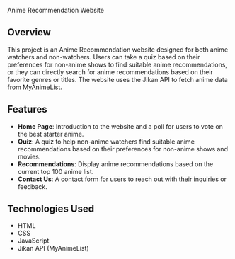 Anime Recommendation Website

## Overview

This project is an Anime Recommendation website designed for both anime watchers and non-watchers. Users can take a quiz based on their preferences for non-anime shows to find suitable anime recommendations, or they can directly search for anime recommendations based on their favorite genres or titles. The website uses the Jikan API to fetch anime data from MyAnimeList.

## Features

- **Home Page**: Introduction to the website and a poll for users to vote on the best starter anime.
- **Quiz**: A quiz to help non-anime watchers find suitable anime recommendations based on their preferences for non-anime shows and movies.
- **Recommendations**: Display anime recommendations based on the current top 100 anime list.
- **Contact Us**: A contact form for users to reach out with their inquiries or feedback.

## Technologies Used

- HTML
- CSS
- JavaScript
- Jikan API (MyAnimeList)
